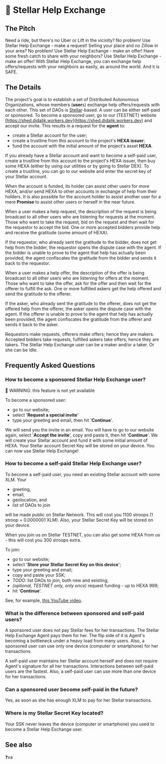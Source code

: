 # 👷 Stellar Help Exchange

## The Pitch

Need a ride, but there's no Uber or Lift in the vicinity? No problem! Use Stellar Help Exchange - make a request! Selling your place and no Zillow in your area? No problem! Use Stellar Help Exchange - make an offer! Have some fresh catch to share with your neighbors? Use Stellar Help Exchange - make an offer! With Stellar Help Exchange, you can exchange help offers/requests with your neighbors as easily, as around the world. And it is SAFE.

## The Details

The project's goal is to establish a set of Distributed Autonomous Organizations, whose members (**user**s) exchange help offers/requests with each other. This set of DAOs is [Stellar](https://stellar.org/)-based. A user can be either self-paid or sponsored. To become a sponsored user, go to our (TESTNET) website [https://shed.didalik.workers.dev](https://shed.didalik.workers.dev) and accept our invite. This results in a request for the **agent** to:

- create a Stellar account for the user;
- create a trustline from this account to the project's **HEXA issuer**;
- fund the account with the initial amount of the project's asset **HEXA**.

If you already have a Stellar account and want to become a self-paid user, create a trustline from this account to the project's HEXA issuer, then buy some HEXA (either by using our utilities or by going to Stellar DEX). To create a trustline, you can go to our website and enter the secret key of your Stellar account.

When the account is funded, its holder can assist other users for more HEXA, and/or send HEXA to other accounts in exchange of help from their holders. It is also possible for the account holder to assist another user for a mere **Promise** to assist other users or herself in the near future.

When a user makes a help request, the description of the request is being broadcast to all other users who are listening for requests at the moment. Those who want to take the request, bid on the request and then wait for the requestor to accept the bid. One or more accepted bidders provide help and receive the gratitude (some amount of HEXA).

If the requestor, who already sent the gratitude to the bidder, does not get help from the bidder, the requestor opens the dispute case with the agent. If the bidder is unable to prove to the agent that help has actually been provided, the agent confiscates the gratitude from the bidder and sends it back to the requestor.

When a user makes a help offer, the description of the offer is being broadcast to all other users who are listening for offers at the moment. Those who want to take the offer, ask for the offer and then wait for the offerer to fulfill the ask. One or more fulfilled askers get the help offered and send the gratitude to the offerer.

If the asker, who already sent the gratitude to the offerer, does not get the offered help from the offerer, the asker opens the dispute case with the agent. If the offerer is unable to prove to the agent that help has actually been provided, the agent confiscates the gratitude from the offerer and sends it back to the asker.

Requestors make requests, offerers make offers; hence they are makers. Accepted bidders take requests, fulfilled askers take offers; hence they are takers. The Stellar Help Exchange user can be a maker and/or a taker. Or she can be idle.

## Frequently Asked Questions

### How to become a sponsored Stellar Help Exchange user?

👷 WARNING: this feature is not yet available

To become a sponsored user:

- go to our website;
- select '**Request a special invite**'
- type your greeting and email, then hit '**Continue**'.

We will send you the invite in an email. You will have to go to our website again, select '**Accept the invite**', copy and paste it, then hit '**Continue**'. We will create your Stellar account and fund it with some initial amount of HEXA. Your Stellar account Secret Key will be stored on your device. You can now use Stellar Help Exchange!

### How to become a self-paid Stellar Help Exchange user?

To become a self-paid user, you need an existing Stellar account with some XLM. Your

- greeting, 
- email, 
- geolocation, and
- list of DAOs to join 

will be made public on Stellar Network. This will cost you 1100 stroops (1 stroop = 0.0000001 XLM). Also, your Stellar Secret Key will be stored on your device.

When you join us on Stellar TESTNET, you can also get some HEXA from us - this will cost you 300 stroops extra.


To join:

- go to our website;
- select '**Store your Stellar Secret Key on this device**';
- type your greeting and email;
- copy and paste your SSK;
- _TODO:_ list DAOs to join, both new and existing;
- _(optional, TESTNET only, only once)_ request funding - up to HEXA 999;
- hit '**Continue**'.

See, for example, [this YouTube video](https://youtu.be/Y8Lia7gIjgM).

### What is the difference between sponsored and self-paid users?

A sponsored user does not pay Stellar fees for her transactions. The Stellar Help Exchange Agent pays them for her. The flip side of it is Agent's becoming a bottleneck under a heavy load from many users. Also, a sponsored user can use only one device (computer or smartphone) for her transactions.

A self-paid user maintains her Stellar account herself and does not require Agent's signature for all her transactions. Interactions between self-paid users are the fastest. Also, a self-paid user can use more than one device for her transactions.

### Can a sponsored user become self-paid in the future?

Yes, as soon as she has enough XLM to pay for her Stellar transactions.

### Where is my Stellar Secret Key located?

Your SSK never leaves the device (computer or smartphone) you used to become a Stellar Help Exchange user.

## See also

❓xa

